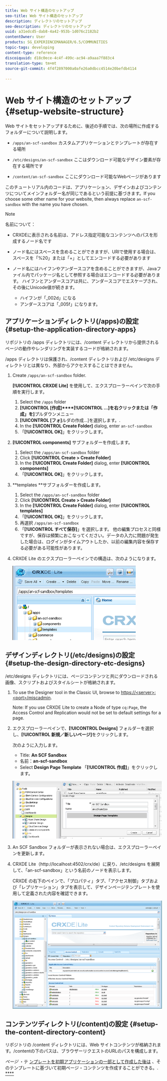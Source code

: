 ```yaml
---
title: Web サイト構造のセットアップ
seo-title: Web サイト構造のセットアップ
description: ディレクトリのセットアップ
seo-description: ディレクトリのセットアップ
uuid: a31edcd5-dab8-4a42-953b-1d076c2182b2
contentOwner: User
products: SG_EXPERIENCEMANAGER/6.5/COMMUNITIES
topic-tags: developing
content-type: reference
discoiquuid: d18c0ece-4c4f-499c-ac94-a9aaa7f883c4
translation-type: tm+mt
source-git-commit: 4f4f2897000a0afe26a0dbcc4514e20befdb4114

---
```



# Web サイト構造のセットアップ {#setup-website-structure}

Web サイトをセットアップするために、後述の手順では、次の場所に作成するフォルダーについて説明します。

* `/apps/an-scf-sandbox`
カスタムアプリケーションとテンプレートが存在する場所

* `/etc/designs/an-scf-sandbox`
ここはダウンロード可能なデザイン要素が存在する場所です

* `/content/an-scf-sandbox`
ここにダウンロード可能なWebページがあります

このチュートリアル内のコードは、アプリケーション、デザインおよびコンテンツについてメインフォルダー名が同じであるという前提に基づきます。If you choose some other name for your website, then always replace `an-scf-sandbox` with the name you have chosen.

>[!NOTE]
>
>名前について：
>
>* CRXDEに表示される名前は、アドレス指定可能なコンテンツへのパスを形成するノード名です
>* ノード名にはスペースを含めることができますが、URIで使用する場合は、スペースを「%20」または「+」としてエンコードする必要があります
>* ノード名にはハイフンやアンダースコアを含めることができますが、Javaファイル内でパッケージ名として参照する場合はエンコードする必要があります。 ハイフンとアンダースコアは共に、アンダースコアでエスケープされ、その後にUnicode値が続きます。
>
>   * ハイフンが「_002d」になる
>   * アンダースコアは「_005f」になります。

## アプリケーションディレクトリ(/apps)の設定 {#setup-the-application-directory-apps}

リポジトリの /apps ディレクトリには、/content ディレクトリから提供されるページの動作やレンダリングを実装するコードが格納されます。

/apps ディレクトリは保護され、/content ディレクトリおよび /etc/designs ディレクトリとは異なり、外部からアクセスすることはできません。

1. Create `/apps/an-scf-sandbox` folder.

   **[!UICONTROL CRXDE Lite]** を使用して、エクスプローラーペインで次の手順を実行します。

   1. Select the `/apps` folder
   1. **[!UICONTROL [作成]****[!UICONTROL ...]を右クリックまたは「作成」を]**&#x200B;プルダウンメニュー
   1. **[!UICONTROL [フォ]**&#x200B;ルダの作成…]を選択します。.
   1. In the **[!UICONTROL Create Folder]** dialog, enter `an-scf-sandbox`
   1. 「**[!UICONTROL OK]**」をクリックします。

1. **[!UICONTROL components]** サブフォルダーを作成します。

   1. Select the `/apps/an-scf-sandbox` folder
   1. Click **[!UICONTROL Create > Create Folder]**
   1. In the **[!UICONTROL Create Folder]** dialog, enter **[!UICONTROL components]**
   1. 「**[!UICONTROL OK]**」をクリックします。

1. **templates **サブフォルダーを作成します。

   1. Select the `/apps/an-scf-sandbox` folder
   1. Click **[!UICONTROL Create > Create Folder]**
   1. In the **[!UICONTROL Create Folder]** dialog, enter **[!UICONTROL templates]**
   1. 「**[!UICONTROL OK]**」をクリックします。
   1. 再選択 `/apps/an-scf-sandbox`
   1. 「**[!UICONTROL すべて保存]**」を選択します。
   他の編集プロセスと同様ですが、保存は頻繁におこなってください。データの入力に問題が発生した場合は、ログインがタイムアウトしたか、以前の編集内容を保存する必要がある可能性があります。

1. CRXDE Lite のエクスプローラーペインでの構造は、次のようになります。

   ![chlimage_1-44](assets/chlimage_1-44.png)

## デザインディレクトリ(/etc/designs)の設定 {#setup-the-design-directory-etc-designs}

/etc/designs ディレクトリには、ページコンテンツと共にダウンロードされる画像、スクリプトおよびスタイルシートが格納されます。

1. To use the Designer tool in the Classic UI, browse to [https://&lt;server>:&lt;port>/miscadmin](http://localhost:4502/miscadmin).

   Note: If you use CRXDE Lite to create a Node of type `cq:Page`, the Access Control and Replication would not be set to default settings for a page.

1. エクスプローラーペインで、**[!UICONTROL Designs]** フォルダーを選択し、**[!UICONTROL 新規／新しいページ]**&#x200B;をクリックします。

   次のように入力します。

   * Title: **An SCF Sandbox**
   * 名前：**an-scf-sandbox**
   * Select **Design Page Template**
   「**[!UICONTROL 作成]**」をクリックします。

   ![chlimage_1-45](assets/chlimage_1-45.png)

1. An SCF Sandbox フォルダーが表示されない場合は、エクスプローラーペインを更新します。

1. CRXDE Lite（http://localhost:4502/crx/de）に戻り、/etc/designs を展開して、「an-scf-sandbox」という名前のノードを表示します。

   CRXDE の右下のペインで、「プロパティ」タブ、「アクセス制御」タブおよび「レプリケーション」タブを表示して、デザインページテンプレートを使用して定義された内容を確認できます。

   ![chlimage_1-46](assets/chlimage_1-46.png)

## コンテンツディレクトリ(/content)の設定 {#setup-the-content-directory-content}

リポジトリの /content ディレクトリには、Web サイトコンテンツが格納されます。/contentの下のパスは、ブラウザーリクエストのURLのパスを構成します。

*ページ* ・テ [ンプレートを初期アプリケーションの一部として作成した後は](initial-app.md#createthepagetemplate) 、そのテンプレートに基づいて初期ページ・コンテンツを作成することができる。. [****](initial-app.md)
